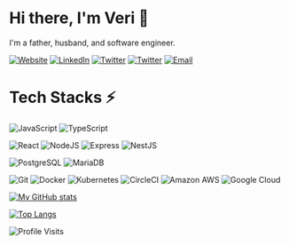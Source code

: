 # Hi there, I'm Veri 👋

I'm a father, husband, and software engineer.

[![Website](https://img.shields.io/badge/Website-veriferdiansyah.com-informational?style=flat-square&logo=gatsby)][Website]
[![LinkedIn](https://img.shields.io/badge/LinkedIn-vferdiansyah-informational?style=flat-square&logo=linkedin)][LinkedIn]
[![Twitter](https://img.shields.io/badge/Twitter-vferdiansyah-informational?style=flat-square&logo=twitter)][Twitter]
[![Twitter](https://img.shields.io/badge/Instagram-vferdiansyah-informational?style=flat-square&logo=instagram)][Instagram]
[![Email](https://img.shields.io/badge/Email-veri.ferdi@gmail.com-c14438?style=flat-square&logo=gmail)][Email]

# Tech Stacks ⚡

![JavaScript](https://img.shields.io/badge/-JavaScript-black?style=flat-square&logo=javascript)
![TypeScript](https://img.shields.io/badge/-TypeScript-black?style=flat-square&logo=typescript)

![React](https://img.shields.io/badge/-React-black?style=flat-square&logo=react)
![NodeJS](https://img.shields.io/badge/-NodeJS-black?style=flat-square&logo=node.js)
![Express](https://img.shields.io/badge/-Express-black?style=flat-square&logo=express)
![NestJS](https://img.shields.io/badge/-NestJS-black?style=flat-square&logo=nestjs)

![PostgreSQL](https://img.shields.io/badge/-PostgreSQL-336791?style=flat-square&logo=postgresql)
![MariaDB](https://img.shields.io/badge/-MariaDB-black?style=flat-square&logo=mariadb)

![Git](https://img.shields.io/badge/-Git-black?style=flat-square&logo=git)
![Docker](https://img.shields.io/badge/-Docker-black?style=flat-square&logo=docker)
![Kubernetes](https://img.shields.io/badge/-Kubernetes-black?style=flat-square&logo=kubernetes)
![CircleCI](https://img.shields.io/badge/-CircleCI-black?style=flat-square&logo=circleci)
![Amazon AWS](https://img.shields.io/badge/Amazon%20AWS-232F3E?style=flat-square&logo=amazon-aws)
![Google Cloud](https://img.shields.io/badge/Google%20Cloud-black?style=flat-square&logo=google-cloud)



[![My GitHub stats](https://github-readme-stats.vercel.app/api?username=vferdiansyah&count_private=true&show_icons=true)](https://github.com/anuraghazra/github-readme-stats)

[![Top Langs](https://github-readme-stats.vercel.app/api/top-langs/?username=vferdiansyah&layout=compact)](https://github.com/anuraghazra/github-readme-stats)

![Profile Visits](https://badges.pufler.dev/visits/vferdiansyah/vferdiansyah?logo=GitHub&label=visits&color=success&logoColor=white&style=flat-square)

[Email]: mailto:veri.ferdi@gmail.com
[Website]: https://veriferdiansyah.com/
[LinkedIn]: https://www.linkedin.com/in/vferdiansyah/
[Twitter]: https://twitter.com/vferdiansyah/
[Instagram]: https://instagram.com/vferdiansyah_/
